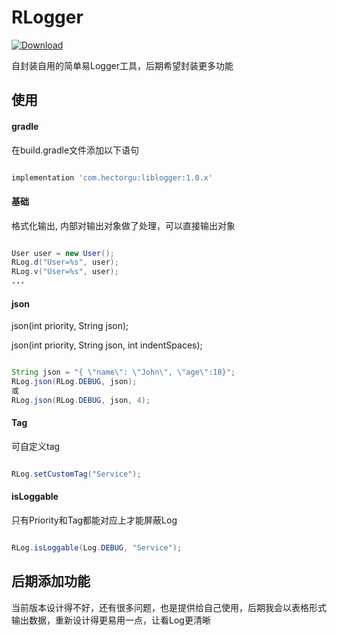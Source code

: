 # RLogger

[![Download][jcenter-svg]][jcenter-link]

自封装自用的简单易Logger工具，后期希望封装更多功能

## 使用

#### gradle

在build.gradle文件添加以下语句

```gradle

implementation 'com.hectorgu:liblogger:1.0.x'

```

#### 基础

格式化输出, 内部对输出对象做了处理，可以直接输出对象

```java

User user = new User();
RLog.d("User=%s", user);
RLog.v("User=%s", user);
...
```

#### json

json(int priority, String json);

json(int priority, String json, int indentSpaces);

```java

String json = "{ \"name\": \"John\", \"age\":18}";
RLog.json(RLog.DEBUG, json);
或
RLog.json(RLog.DEBUG, json, 4);

```

#### Tag

可自定义tag

```java

RLog.setCustomTag("Service");

```

#### isLoggable

只有Priority和Tag都能对应上才能屏蔽Log

```java

RLog.isLoggable(Log.DEBUG, "Service");

```

## 后期添加功能

当前版本设计得不好，还有很多问题，也是提供给自己使用，后期我会以表格形式输出数据，重新设计得更易用一点，让看Log更清晰

[jcenter-svg]: https://api.bintray.com/packages/hectorgu/maven/liblogger/images/download.svg?version=1.0.4
[jcenter-link]: https://bintray.com/hectorgu/maven/liblogger/1.0.4/link
